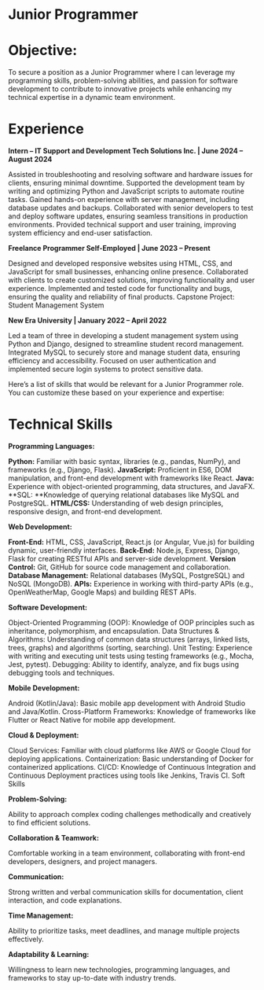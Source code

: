 # Junior Programmer

# Objective:
To secure a position as a Junior Programmer where I can leverage my programming skills, problem-solving abilities, and passion for software development to contribute to innovative projects while enhancing my technical expertise in a dynamic team environment.
# Experience

**Intern – IT Support and Development
Tech Solutions Inc. | June 2024 – August 2024**

Assisted in troubleshooting and resolving software and hardware issues for clients, ensuring minimal downtime.
Supported the development team by writing and optimizing Python and JavaScript scripts to automate routine tasks.
Gained hands-on experience with server management, including database updates and backups.
Collaborated with senior developers to test and deploy software updates, ensuring seamless transitions in production environments.
Provided technical support and user training, improving system efficiency and end-user satisfaction.

**Freelance Programmer
Self-Employed | June 2023 – Present**

Designed and developed responsive websites using HTML, CSS, and JavaScript for small businesses, enhancing online presence.
Collaborated with clients to create customized solutions, improving functionality and user experience.
Implemented and tested code for functionality and bugs, ensuring the quality and reliability of final products.
Capstone Project: Student Management System

**New Era University | January 2022 – April 2022**

Led a team of three in developing a student management system using Python and Django, designed to streamline student record management.
Integrated MySQL to securely store and manage student data, ensuring efficiency and accessibility.
Focused on user authentication and implemented secure login systems to protect sensitive data.


Here’s a list of skills that would be relevant for a Junior Programmer role. You can customize these based on your experience and expertise:

# Technical Skills

**Programming Languages:**

**Python:** Familiar with basic syntax, libraries (e.g., pandas, NumPy), and frameworks (e.g., Django, Flask).
**JavaScript:** Proficient in ES6, DOM manipulation, and front-end development with frameworks like React.
**Java:** Experience with object-oriented programming, data structures, and JavaFX.
**SQL: **Knowledge of querying relational databases like MySQL and PostgreSQL.
**HTML/CSS:** Understanding of web design principles, responsive design, and front-end development.

**Web Development:**

**Front-End:** HTML, CSS, JavaScript, React.js (or Angular, Vue.js) for building dynamic, user-friendly interfaces.
**Back-End:** Node.js, Express, Django, Flask for creating RESTful APIs and server-side development.
**Version Control:** Git, GitHub for source code management and collaboration.
**Database Management:** Relational databases (MySQL, PostgreSQL) and NoSQL (MongoDB).
**APIs:** Experience in working with third-party APIs (e.g., OpenWeatherMap, Google Maps) and building REST APIs.

**Software Development:**

Object-Oriented Programming (OOP): Knowledge of OOP principles such as inheritance, polymorphism, and encapsulation.
Data Structures & Algorithms: Understanding of common data structures (arrays, linked lists, trees, graphs) and algorithms (sorting, searching).
Unit Testing: Experience with writing and executing unit tests using testing frameworks (e.g., Mocha, Jest, pytest).
Debugging: Ability to identify, analyze, and fix bugs using debugging tools and techniques.

**Mobile Development:**

Android (Kotlin/Java): Basic mobile app development with Android Studio and Java/Kotlin.
Cross-Platform Frameworks: Knowledge of frameworks like Flutter or React Native for mobile app development.

**Cloud & Deployment:**

Cloud Services: Familiar with cloud platforms like AWS or Google Cloud for deploying applications.
Containerization: Basic understanding of Docker for containerized applications.
CI/CD: Knowledge of Continuous Integration and Continuous Deployment practices using tools like Jenkins, Travis CI.
Soft Skills

**Problem-Solving:**

Ability to approach complex coding challenges methodically and creatively to find efficient solutions.

**Collaboration & Teamwork:**

Comfortable working in a team environment, collaborating with front-end developers, designers, and project managers.

**Communication:**

Strong written and verbal communication skills for documentation, client interaction, and code explanations.

**Time Management:**

Ability to prioritize tasks, meet deadlines, and manage multiple projects effectively.

**Adaptability & Learning:**

Willingness to learn new technologies, programming languages, and frameworks to stay up-to-date with industry trends.
